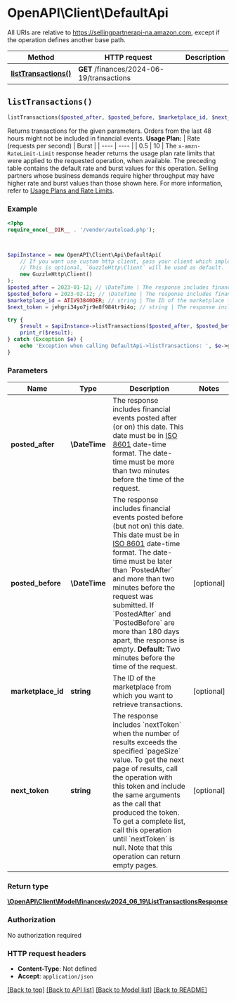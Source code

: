 # OpenAPI\Client\DefaultApi

All URIs are relative to https://sellingpartnerapi-na.amazon.com, except if the operation defines another base path.

| Method | HTTP request | Description |
| ------------- | ------------- | ------------- |
| [**listTransactions()**](DefaultApi.md#listTransactions) | **GET** /finances/2024-06-19/transactions |  |


## `listTransactions()`

```php
listTransactions($posted_after, $posted_before, $marketplace_id, $next_token): \OpenAPI\Client\Model\finances\v2024_06_19\ListTransactionsResponse
```



Returns transactions for the given parameters. Orders from the last 48 hours might not be included in financial events.  **Usage Plan:**  | Rate (requests per second) | Burst | | ---- | ---- | | 0.5 | 10 |  The `x-amzn-RateLimit-Limit` response header returns the usage plan rate limits that were applied to the requested operation, when available. The preceding table contains the default rate and burst values for this operation. Selling partners whose business demands require higher throughput may have higher rate and burst values than those shown here. For more information, refer to [Usage Plans and Rate Limits](https://developer-docs.amazon.com/sp-api/docs/usage-plans-and-rate-limits).

### Example

```php
<?php
require_once(__DIR__ . '/vendor/autoload.php');



$apiInstance = new OpenAPI\Client\Api\DefaultApi(
    // If you want use custom http client, pass your client which implements `GuzzleHttp\ClientInterface`.
    // This is optional, `GuzzleHttp\Client` will be used as default.
    new GuzzleHttp\Client()
);
$posted_after = 2023-01-12; // \DateTime | The response includes financial events posted after (or on) this date. This date must be in [ISO 8601](https://developer-docs.amazon.com/sp-api/docs/iso-8601) date-time format. The date-time must be more than two minutes before the time of the request.
$posted_before = 2023-02-12; // \DateTime | The response includes financial events posted before (but not on) this date. This date must be in [ISO 8601](https://developer-docs.amazon.com/sp-api/docs/iso-8601) date-time format.  The date-time must be later than `PostedAfter` and more than two minutes before the request was submitted. If `PostedAfter` and `PostedBefore` are more than 180 days apart, the response is empty.  **Default:** Two minutes before the time of the request.
$marketplace_id = ATIV93840DER; // string | The ID of the marketplace from which you want to retrieve transactions.
$next_token = jehgri34yo7jr9e8f984tr9i4o; // string | The response includes `nextToken` when the number of results exceeds the specified `pageSize` value. To get the next page of results, call the operation with this token and include the same arguments as the call that produced the token. To get a complete list, call this operation until `nextToken` is null. Note that this operation can return empty pages.

try {
    $result = $apiInstance->listTransactions($posted_after, $posted_before, $marketplace_id, $next_token);
    print_r($result);
} catch (Exception $e) {
    echo 'Exception when calling DefaultApi->listTransactions: ', $e->getMessage(), PHP_EOL;
}
```

### Parameters

| Name | Type | Description  | Notes |
| ------------- | ------------- | ------------- | ------------- |
| **posted_after** | **\DateTime**| The response includes financial events posted after (or on) this date. This date must be in [ISO 8601](https://developer-docs.amazon.com/sp-api/docs/iso-8601) date-time format. The date-time must be more than two minutes before the time of the request. | |
| **posted_before** | **\DateTime**| The response includes financial events posted before (but not on) this date. This date must be in [ISO 8601](https://developer-docs.amazon.com/sp-api/docs/iso-8601) date-time format.  The date-time must be later than &#x60;PostedAfter&#x60; and more than two minutes before the request was submitted. If &#x60;PostedAfter&#x60; and &#x60;PostedBefore&#x60; are more than 180 days apart, the response is empty.  **Default:** Two minutes before the time of the request. | [optional] |
| **marketplace_id** | **string**| The ID of the marketplace from which you want to retrieve transactions. | [optional] |
| **next_token** | **string**| The response includes &#x60;nextToken&#x60; when the number of results exceeds the specified &#x60;pageSize&#x60; value. To get the next page of results, call the operation with this token and include the same arguments as the call that produced the token. To get a complete list, call this operation until &#x60;nextToken&#x60; is null. Note that this operation can return empty pages. | [optional] |

### Return type

[**\OpenAPI\Client\Model\finances\v2024_06_19\ListTransactionsResponse**](../Model/ListTransactionsResponse.md)

### Authorization

No authorization required

### HTTP request headers

- **Content-Type**: Not defined
- **Accept**: `application/json`

[[Back to top]](#) [[Back to API list]](../../README.md#endpoints)
[[Back to Model list]](../../README.md#models)
[[Back to README]](../../README.md)
